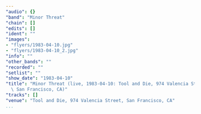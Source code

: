 ```yaml
---
"audio": {}
"band": "Minor Threat"
"chain": []
"edits": []
"ident": ""
"images":
- "flyers/1983-04-10.jpg"
- "flyers/1983-04-10_2.jpg"
"info": ""
"other_bands": ""
"recorded": ""
"setlist": ""
"show_date": "1983-04-10"
"title": "Minor Threat (live, 1983-04-10: Tool and Die, 974 Valencia Street,\
  \ San Francisco, CA)"
"tracks": []
"venue": "Tool and Die, 974 Valencia Street, San Francisco, CA"
...
```

